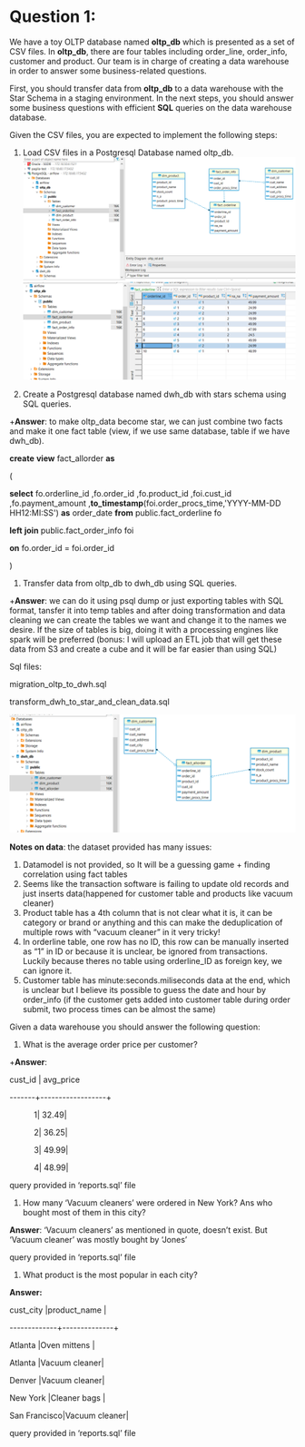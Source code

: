 ﻿# Question 1: 
We have a toy OLTP database named **oltp\_db** which is presented as a set of CSV files. In **oltp\_db**, there are four tables including order\_line, order\_info, customer and product. Our team is in charge of creating a data warehouse in order to answer some business-related questions. 

First, you should transfer data from **oltp\_db** to a data warehouse with the Star Schema in a staging environment. In the next steps, you should answer some business questions with efficient **SQL** queries on the data warehouse database.



Given the CSV files, you are expected to implement the following steps:

1. Load CSV files in a Postgresql Database named oltp\_db.
![alt text](https://github.com/AramisN/snp-challenge/blob/main/11111.png)
![alt text](https://github.com/AramisN/snp-challenge/blob/main/22222.png)







1. Create a Postgresql database named dwh\_db with stars schema using SQL queries.

+**Answer**: to make oltp\_data become star, we can just combine two facts and make it one fact table (view, if we use same database, table if we have dwh\_db). 

**create** **view** fact\_allorder  **as** 

(

**select** fo.orderline\_id ,fo.order\_id ,fo.product\_id ,foi.cust\_id ,fo.payment\_amount ,**to\_timestamp**(foi.order\_procs\_time,'YYYY-MM-DD HH12:MI:SS') **as** order\_date  **from** public.fact\_orderline fo 

**left** **join** public.fact\_order\_info foi 

**on** fo.order\_id = foi.order\_id 

)


1. Transfer data from oltp\_db to dwh\_db using SQL queries.

+**Answer**: we can do it using psql dump or just exporting tables with SQL format, tansfer it into temp tables and after doing transformation and data cleaning we can create the tables we want and change it to the names we desire. If the size of tables is big, doing it with a processing engines like spark will be preferred (bonus: I will upload an ETL job that will get these data from S3 and create a cube and it will be far easier than using SQL)

Sql files:

migration\_oltp\_to\_dwh.sql

transform\_dwh\_to\_star\_and\_clean\_data.sql

![alt text](https://github.com/AramisN/snp-challenge/blob/main/333333.png)


**Notes on data**: the dataset provided has many issues:

1. Datamodel is not provided, so It will be a guessing game + finding correlation using fact tables
1. Seems like the transaction software is failing to update old records and just inserts data(happened for customer table and products like vacuum cleaner)
1. Product table has a 4th column that is not clear what it is, it can be category or brand or anything and this can make the deduplication of multiple rows with “vacuum cleaner” in it very tricky! 
1. In orderline table, one row has no ID, this row can be manually inserted as “1” in ID or because it is unclear, be ignored from transactions. Luckily because theres no table using orderline\_ID as foreign key, we can ignore it.
1. Customer table has minute:seconds.miliseconds data at the end, which is unclear but I believe its possible to guess the date and hour by order\_info (if the customer gets added into customer table during order submit, two process times can be almost the same)


Given a data warehouse you should answer the following question:

1. What is the average order price per customer?

+**Answer**: 

cust\_id |   avg\_price         

-------+------------------+

`      `1|             32.49|

`      `2|             36.25|

`      `3|             49.99|

`      `4|             48.99|

query provided in ‘reports.sql’ file

1. How many ‘Vacuum cleaners’ were ordered in New York? Ans who bought most of them in this city? 

**Answer**: ‘Vacuum cleaners’ as mentioned in quote, doesn’t exist. But ‘Vacuum cleaner’ was mostly bought by ‘Jones’

query provided in ‘reports.sql’ file

1. What product is the most popular in each city?

**Answer:**

cust\_city    |product\_name  |

-------------+--------------+

Atlanta      |Oven mittens  |

Atlanta      |Vacuum cleaner|

Denver       |Vacuum cleaner|

New York     |Cleaner bags  |

San Francisco|Vacuum cleaner|

query provided in ‘reports.sql’ file


